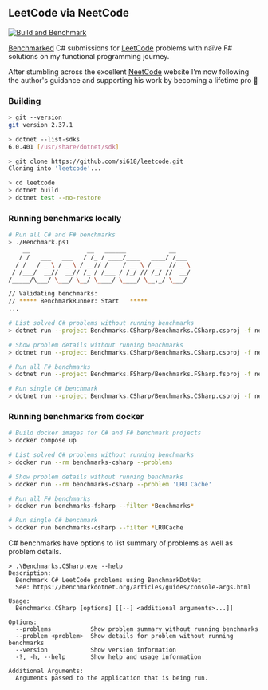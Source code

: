 ## LeetCode via NeetCode
[![Build and Benchmark](https://github.com/si618/leetcode/actions/workflows/workflow.yml/badge.svg)](https://github.com/si618/leetcode/actions/workflows/workflow.yml)

[Benchmarked](https://si618.github.io/leetcode/dev/bench) C# submissions for [LeetCode](https://leetcode.com) problems with naïve F# solutions on my functional programming journey.

After stumbling across the excellent [NeetCode](https://neetcode.io) website I'm now following the author's guidance and supporting his work by becoming a lifetime pro 🙇‍
### Building

``` bash
> git --version
git version 2.37.1

> dotnet --list-sdks
6.0.401 [/usr/share/dotnet/sdk]

> git clone https://github.com/si618/leetcode.git
Cloning into 'leetcode'...

> cd leetcode
> dotnet build
> dotnet test --no-restore

```

### Running benchmarks locally

``` bash
# Run all C# and F# benchmarks
> ./Benchmark.ps1
    __                __   ______            __
   / /   ___   ___   / /_ / ____/____   ____/ /___
  / /   / _ \ / _ \ / __// /    / __ \ / __  // _ \
 / /___/  __//  __// /_ / /___ / /_/ // /_/ //  __/
/_____/\___/ \___/ \__/ \____/ \____/ \__,_/ \___/

// Validating benchmarks:
// ***** BenchmarkRunner: Start   *****
...

# List solved C# problems without running benchmarks
> dotnet run --project Benchmarks.CSharp/Benchmarks.CSharp.csproj -f net6.0 --problems

# Show problem details without running benchmarks
> dotnet run --project Benchmarks.CSharp/Benchmarks.CSharp.csproj -f net6.0 --problem 'LRU Cache'

# Run all F# benchmarks
> dotnet run --project Benchmarks.FSharp/Benchmarks.FSharp.fsproj -f net6.0 -c Release --filter *Benchmarks*

# Run single C# benchmark
> dotnet run --project Benchmarks.CSharp/Benchmarks.CSharp.csproj -f net6.0 -c Release --filter *LRUCache
```

### Running benchmarks from docker

``` bash
# Build docker images for C# and F# benchmark projects
> docker compose up

# List solved C# problems without running benchmarks
> docker run --rm benchmarks-csharp --problems

# Show problem details without running benchmarks
> docker run --rm benchmarks-csharp --problem 'LRU Cache'

# Run all F# benchmarks
> docker run benchmarks-fsharp --filter *Benchmarks*

# Run single C# benchmark
> docker run benchmarks-csharp --filter *LRUCache
```

C# benchmarks have options to list summary of problems as well as problem details.

```
> .\Benchmarks.CSharp.exe --help
Description:
  Benchmark C# LeetCode problems using BenchmarkDotNet
  See: https://benchmarkdotnet.org/articles/guides/console-args.html

Usage:
  Benchmarks.CSharp [options] [[--] <additional arguments>...]]

Options:
  --problems           Show problem summary without running benchmarks
  --problem <problem>  Show details for problem without running benchmarks
  --version            Show version information
  -?, -h, --help       Show help and usage information

Additional Arguments:
  Arguments passed to the application that is being run.
```